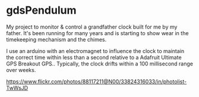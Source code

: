 # gdsPendulum

 My project to monitor & control a grandfather clock built for me by my father.  It's been running
  for many years and is starting to show wear in the timekeeping mechanism and the chimes.
  
  I use an arduino with an electromagnet to influence the clock to maintain the correct time within
  less than a second relative to a Adafruit Ultimate GPS Breakout GPS.. Typically, the clock drifts within a 100 millisecond range over weeks.
  
https://www.flickr.com/photos/88117211@N00/33824316033/in/photolist-TwWsJD
